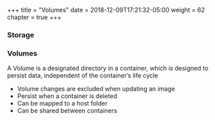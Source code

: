 +++
title = "Volumes"
date = 2018-12-09T17:21:32-05:00
weight = 62
chapter = true
+++

### Storage

### Volumes
A Volume is a designated directory in a container, which is designed to persist data, independent of the container’s life cycle

* Volume changes are excluded when updating an image
* Persist when a container is deleted
* Can be mapped to a host folder
* Can be shared between containers
